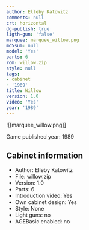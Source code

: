 ```yaml
---
author: Elleby Katowitz
comments: null
crt: horizontal
dg-publish: true
ligth-gun: 'false'
marquee: marquee_willow.png
md5sum: null
model: 'Yes'
parts: 6
rom: willow.zip
style: null
tags:
- cabinet
- '1989'
title: Willow
version: 1.0
video: 'Yes'
year: '1989'
---
```


![[marquee_willow.png]]

Game published year: 1989

## Cabinet information

- Author: Elleby Katowitz
- File: willow.zip
- Version: 1.0
- Parts: 6
- Introduction video: Yes
- Own cabinet design: Yes
- Style: None
- Light guns: no
- AGEBasic enabled: no

